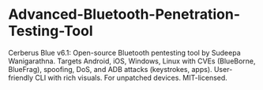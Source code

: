 # Advanced-Bluetooth-Penetration-Testing-Tool
Cerberus Blue v6.1: Open-source Bluetooth pentesting tool by Sudeepa Wanigarathna. Targets Android, iOS, Windows, Linux with CVEs (BlueBorne, BlueFrag), spoofing, DoS, and ADB attacks (keystrokes, apps). User-friendly CLI with rich visuals. For unpatched devices. MIT-licensed.
